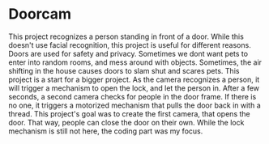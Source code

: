 # Doorcam
This project recognizes a person standing in front of a door. While this doesn't use facial recognition, this project is useful for different reasons. Doors are used for safety and privacy. Sometimes we dont want pets to enter into random rooms, and mess around with objects. Sometimes, the air shifting in the house causes doors to slam shut and scares pets. This project is a start for a bigger project. As the camera recognizes a person, it will trigger a mechanism to open the lock, and let the person in. After a few seconds, a second camera checks for people in the door frame. If there is no one, it triggers a motorized mechanism that pulls the door back in with a thread. This project's goal was to create the first camera, that opens the door. That way, people can close the door on their own. While the lock mechanism is still not here, the coding part was my focus. 


